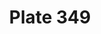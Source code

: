 ---
pid: '349'
an: '10'
title: Plate 349
rev_year: 
_date: 11 décembre 1801
caption: Coiffure en Cheveux, ornée d'un Bandeau de Perles
translation: Hair Headdress, ornamented with a Pearl Headband
student: Zoë Dostal
keywords: "[ Perles, Pearls, Bandeau, chefs, hommes, men, redingottes, redingotes,
  buttons ]"
permalink: /plates/349/
layout: plate-page
---